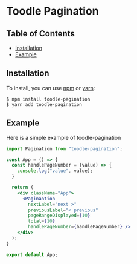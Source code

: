# Toodle Pagination

## Table of Contents

* [Installation](#installation)
* [Example](#example)


## Installation

To install, you can use [npm](https://npmjs.org/) or [yarn](https://yarnpkg.com):

    $ npm install toodle-pagination
    $ yarn add toodle-pagination


## Example

Here is a simple example of toodle-pagination 

```jsx
import Pagination from "toodle-pagination";

const App = () => {
  const handlePageNumber = (value) => {
    console.log("value", value);
  }

  return (
    <div className="App">
      <Paginantion 
        nextLabel="next >"
        previousLabel="< previous"
        pageRangeDisplayed={10} 
        total={10} 
        handlePageNumber={handlePageNumber} />
    </div>
  );
}

export default App;

```
